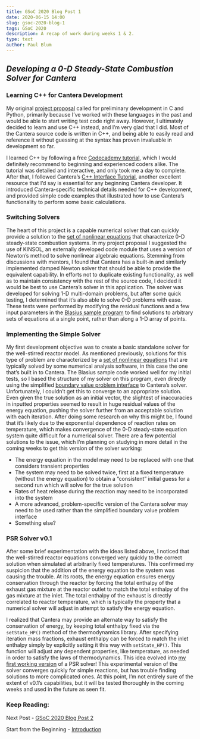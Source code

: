 ```yaml
---
title: GSoC 2020 Blog Post 1
date: 2020-06-15 14:00
slug: gsoc-2020-blog-1
tags: GSoC 2020
description: A recap of work during weeks 1 & 2.
type: text
author: Paul Blum
---
```


## _Developing a 0-D Steady-State Combustion Solver for Cantera_

### Learning C++ for Cantera Development

My original [project proposal](https://drive.google.com/file/d/1vaOjydm6wWKgF2M4J3iFwNZNKHX5laBY/view?usp=sharing) called for preliminary development in C and Python, primarily because I’ve worked with these languages in the past and would be able to start writing test code right away. However, I ultimately decided to learn and use  C++ instead, and I’m very glad that I did. Most of the Cantera source code is written in C++, and being able to easily read and reference it without guessing at the syntax has proven invaluable in development so far.

I learned C++ by following a free [Codecademy tutorial](https://www.codecademy.com/learn/learn-c-plus-plus), which I would definitely recommend to beginning and experienced coders alike. The tutorial was detailed and interactive, and only took me a day to complete. After that, I followed Cantera’s [C++ Interface Tutorial](https://cantera.org/tutorials/cxx-guide/index.html), another excellent resource that I’d say is essential for any beginning Cantera developer. It introduced Cantera-specific technical details needed for C++ development, and provided simple code examples that illustrated how to use Cantera’s functionality to perform some basic calculations.

### Switching Solvers

The heart of this project is a capable numerical solver that can quickly provide a solution to the [set of nonlinear equations](https://drive.google.com/file/d/1vxt3tW1wbvMLTaDygRmpqEJN6yNSO_Lv/view?usp=sharing) that characterize 0-D steady-state combustion systems. In my project proposal I suggested the use of KINSOL, an externally developed code module that uses a version of Newton’s method to solve nonlinear algebraic equations. Stemming from discussions with mentors, I found that Cantera has a built-in and similarly implemented damped Newton solver that should be able to provide the equivalent capability. In efforts not to duplicate existing functionality, as well as to maintain consistency with the rest of the source code, I decided it would be best to use Cantera’s solver in this application. The solver was developed for solving 1-D multi-domain problems, but after some quick testing, I determined that it’s also able to solve 0-D problems with ease. These tests were performed by modifying the residual functions and a few input parameters in the [Blasius sample program](https://github.com/Cantera/cantera/blob/main/samples/cxx/bvp/blasius.cpp) to find solutions to arbitrary sets of equations at a single point, rather than along a 1-D array of points.

### Implementing the Simple Solver

My first development objective was to create a basic standalone solver for the well-stirred reactor model. As mentioned previously, solutions for this type of problem are characterized by a [set of nonlinear equations](https://drive.google.com/file/d/1vxt3tW1wbvMLTaDygRmpqEJN6yNSO_Lv/view?usp=sharing) that are typically solved by some numerical analysis software, in this case the one that’s built in to Cantera. The Blasius sample code worked well for my initial tests, so I based the structure of my solver on this program, even directly using the simplified [boundary value problem interface](https://github.com/Cantera/cantera/blob/main/samples/cxx/bvp/BoundaryValueProblem.h) to Cantera’s solver. Unfortunately, I couldn’t get this to converge to an appropriate solution. Even given the true solution as an initial vector, the slightest of inaccuracies in inputted properties seemed to result in huge residual values of the energy equation, pushing the solver further from an acceptable solution with each iteration. After doing some research on why this might be, I found that it’s likely due to the exponential dependence of reaction rates on temperature, which makes convergence of the 0-D steady-state equation system quite difficult for a numerical solver. There are a few potential solutions to the issue, which I’m planning on studying in more detail in the coming weeks to get this version of the solver working:

- The energy equation in the model may need to be replaced with one that considers transient properties
- The system may need to be solved twice, first at a fixed temperature (without the energy equation) to obtain a “consistent” initial guess for a second run which will solve for the true solution
- Rates of heat release during the reaction may need to be incorporated into the system
- A more advanced, problem-specific version of the Cantera solver may need to be used rather than the simplified boundary value problem interface
- Something else?

### PSR Solver v0.1

After some brief experimentation with the ideas listed above, I noticed that the well-stirred reactor equations converged very quickly to the correct solution when simulated at arbitrarily fixed temperatures. This confirmed my suspicion that the addition of the energy equation to the system was causing the trouble. At its roots, the energy equation ensures energy conservation through the reactor by forcing the total enthalpy of the exhaust gas mixture at the reactor outlet to match the total enthalpy of the gas mixture at the inlet. The total enthalpy of the exhaust is directly correlated to reactor temperature, which is typically the property that a numerical solver will adjust in attempt to satisfy the energy equation.

I realized that Cantera may provide an alternate way to satisfy the conservation of energy, by keeping total enthalpy fixed via the `setState_HP()` method of the thermodynamics library. After specifying iteration mass fractions, exhaust enthalpy can be forced to match the inlet enthalpy simply by explicitly setting it this way with `setState_HP()`. This function will adjust any dependent properties, like temperature, as needed in order to satisfy the laws of thermodynamics. This idea evolved into [my first working version](https://github.com/paulblum/cantera/blob/0DSS/samples/cxx/psr/PSRv1.cpp) of a PSR solver! This experimental version of the solver converges quickly for simple reactions, but has trouble finding solutions to more complicated ones. At this point, I’m not entirely sure of the extent of v0.1’s capabilities, but it will be tested thoroughly in the coming weeks and used in the future as seen fit.

### Keep Reading:

Next Post - [GSoC 2020 Blog Post 2](https://cantera.org/blog/gsoc-2020-blog-2)

Start from the Beginning - [Introduction](https://cantera.org/blog/gsoc-2020-intro)
